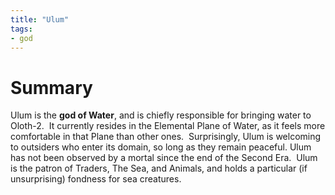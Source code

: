 ```yaml
---
title: "Ulum"
tags:
- god
---
```

# Summary
Ulum is the **god of Water**, and is chiefly responsible for bringing water to Oloth-2.  It currently resides in the Elemental Plane of Water, as it feels more comfortable in that Plane than other ones.  Surprisingly, Ulum is welcoming to outsiders who enter its domain, so long as they remain peaceful. Ulum has not been observed by a mortal since the end of the Second Era.  Ulum is the patron of Traders, The Sea, and Animals, and holds a particular (if unsurprising) fondness for sea creatures. 